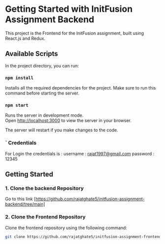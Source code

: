 # Getting Started with InitFusion Assignment Backend

This project is the Frontend for the InitFusion assignment, built using React.js and Redux.


## Available Scripts

In the project directory, you can run:

### `npm install`

Installs all the required dependencies for the project. Make sure to run this command before starting the server.

### `npm start`

Runs the server in development mode.\
Open [http://localhost:3000](http://localhost:3000) to view the server in your browser.

The server will restart if you make changes to the code.

### ` Credentials
For Login the credentials is :
username : rajat1997@gmail.com
password : 12345

## Getting Started

### 1. Clone the backend Repository

Go to this link [https://github.com/rajatghate5/initfusion-assignment-backend/tree/main]

### 2. Clone the Frontend Repository

Clone the frontend repository using the following command:

```bash
git clone https://github.com/rajatghate5/initfusion-assignment-frontend.git


